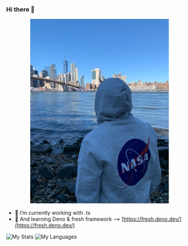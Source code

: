 ### Hi there 👋

<p align="center">
  <img src="./Brooklyn.jpg" height="500">
 </p>

- 🔭  I’m currently working with .ts
- 🌱  And learning Deno & fresh framework --> [https://fresh.deno.dev/](https://fresh.deno.dev/)

![My Stats](https://github-readme-stats.vercel.app/api?username=zk182&show_icons=true&count_private=true&include_all_commits=true&hide_border=true&hide_title=true)
![My Languages](https://github-readme-stats.anuraghazra1.vercel.app/api/top-langs/?username=zk182&count_private=true&layout=compact&hide_title=true&&hide_border=true&langs_count=7&hide=html)


<!--
**zk182/zk182** is a ✨ _special_ ✨ repository because its `README.md` (this file) appears on your GitHub profile.

Here are some ideas to get you started:

- 🔭 I’m currently working on ...
- 🌱 I’m currently learning ...
- 👯 I’m looking to collaborate on ...
- 🤔 I’m looking for help with ...
- 💬 Ask me about ...
- 📫 How to reach me: ...
- 😄 Pronouns: ...
- ⚡ Fun fact: ...
-->
